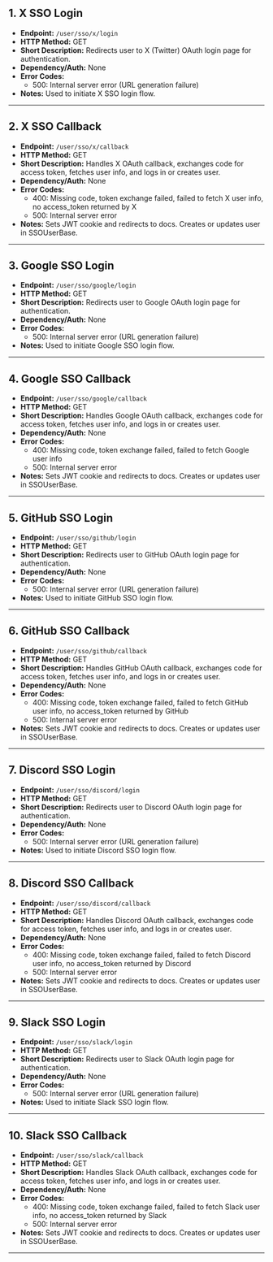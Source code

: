 ## 1. X SSO Login
- **Endpoint:** `/user/sso/x/login`
- **HTTP Method:** GET
- **Short Description:** Redirects user to X (Twitter) OAuth login page for authentication.
- **Dependency/Auth:** None
- **Error Codes:**
  - 500: Internal server error (URL generation failure)
- **Notes:** Used to initiate X SSO login flow.

---

## 2. X SSO Callback
- **Endpoint:** `/user/sso/x/callback`
- **HTTP Method:** GET
- **Short Description:** Handles X OAuth callback, exchanges code for access token, fetches user info, and logs in or creates user.
- **Dependency/Auth:** None
- **Error Codes:**
  - 400: Missing code, token exchange failed, failed to fetch X user info, no access_token returned by X
  - 500: Internal server error
- **Notes:** Sets JWT cookie and redirects to docs. Creates or updates user in SSOUserBase.

---

## 3. Google SSO Login
- **Endpoint:** `/user/sso/google/login`
- **HTTP Method:** GET
- **Short Description:** Redirects user to Google OAuth login page for authentication.
- **Dependency/Auth:** None
- **Error Codes:**
  - 500: Internal server error (URL generation failure)
- **Notes:** Used to initiate Google SSO login flow.

---

## 4. Google SSO Callback
- **Endpoint:** `/user/sso/google/callback`
- **HTTP Method:** GET
- **Short Description:** Handles Google OAuth callback, exchanges code for access token, fetches user info, and logs in or creates user.
- **Dependency/Auth:** None
- **Error Codes:**
  - 400: Missing code, token exchange failed, failed to fetch Google user info
  - 500: Internal server error
- **Notes:** Sets JWT cookie and redirects to docs. Creates or updates user in SSOUserBase.

---

## 5. GitHub SSO Login
- **Endpoint:** `/user/sso/github/login`
- **HTTP Method:** GET
- **Short Description:** Redirects user to GitHub OAuth login page for authentication.
- **Dependency/Auth:** None
- **Error Codes:**
  - 500: Internal server error (URL generation failure)
- **Notes:** Used to initiate GitHub SSO login flow.

---

## 6. GitHub SSO Callback
- **Endpoint:** `/user/sso/github/callback`
- **HTTP Method:** GET
- **Short Description:** Handles GitHub OAuth callback, exchanges code for access token, fetches user info, and logs in or creates user.
- **Dependency/Auth:** None
- **Error Codes:**
  - 400: Missing code, token exchange failed, failed to fetch GitHub user info, no access_token returned by GitHub
  - 500: Internal server error
- **Notes:** Sets JWT cookie and redirects to docs. Creates or updates user in SSOUserBase.

---

## 7. Discord SSO Login
- **Endpoint:** `/user/sso/discord/login`
- **HTTP Method:** GET
- **Short Description:** Redirects user to Discord OAuth login page for authentication.
- **Dependency/Auth:** None
- **Error Codes:**
  - 500: Internal server error (URL generation failure)
- **Notes:** Used to initiate Discord SSO login flow.

---

## 8. Discord SSO Callback
- **Endpoint:** `/user/sso/discord/callback`
- **HTTP Method:** GET
- **Short Description:** Handles Discord OAuth callback, exchanges code for access token, fetches user info, and logs in or creates user.
- **Dependency/Auth:** None
- **Error Codes:**
  - 400: Missing code, token exchange failed, failed to fetch Discord user info, no access_token returned by Discord
  - 500: Internal server error
- **Notes:** Sets JWT cookie and redirects to docs. Creates or updates user in SSOUserBase.

---

## 9. Slack SSO Login
- **Endpoint:** `/user/sso/slack/login`
- **HTTP Method:** GET
- **Short Description:** Redirects user to Slack OAuth login page for authentication.
- **Dependency/Auth:** None
- **Error Codes:**
  - 500: Internal server error (URL generation failure)
- **Notes:** Used to initiate Slack SSO login flow.

---

## 10. Slack SSO Callback
- **Endpoint:** `/user/sso/slack/callback`
- **HTTP Method:** GET
- **Short Description:** Handles Slack OAuth callback, exchanges code for access token, fetches user info, and logs in or creates user.
- **Dependency/Auth:** None
- **Error Codes:**
  - 400: Missing code, token exchange failed, failed to fetch Slack user info, no access_token returned by Slack
  - 500: Internal server error
- **Notes:** Sets JWT cookie and redirects to docs. Creates or updates user in SSOUserBase.

---
